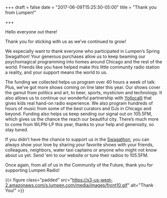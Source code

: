 +++
draft = false
date = "2017-06-09T15:25:30-05:00"
title = "Thank you from Lumpen!"

+++

Hello everyone out there!

Thank you for sticking with us as we’ve continued to grow!

We especially want to thank everyone who participated in Lumpen’s Spring Swagathon! Your generous purchases allow us to keep beaming our psychomagical programming into homes around Chicago and the rest of the world. Friends like you have helped make this little community radio station a reality, and your support means the world to us.

The funding we collected helps us program over 40 hours a week of talk. Plus, we’ve got more shows coming on line later this year. Our shows cover the gamut from politics and art, to beer, sports, mysticism and technology. It also allows us to continue our wonderful partnership with [Yollocalli](http://yollocalli.org/) that gives kids real hand-on radio experience. We also program hundreds of hours of music from some of the best curators and DJs in Chicago and beyond. Funding also helps us keep sending our signal out on 105.5FM, which gives us the chance the reach our beautiful city. There’s much more to come from WLPN-LP this year, thanks to your help and generosity, so stay tuned.

If you didn’t have the chance to support us in the [Swagathon](http://lumpenradio.bigcartel.com/), you can always show your love by sharing your favorite shows with your friends, colleagues, neighbors, water taxi captains or anyone who might not know about us yet. Send 'em to our website or tune their radios to 105.5FM.

Once again, from all of us in the Community of the Future, thank you for supporting Lumpen Radio!

{{< figure class="padded" src="https://s3-us-west-2.amazonaws.com/s.lumpen.com/media/images/front10.gif" alt="Thank You!" >}}
